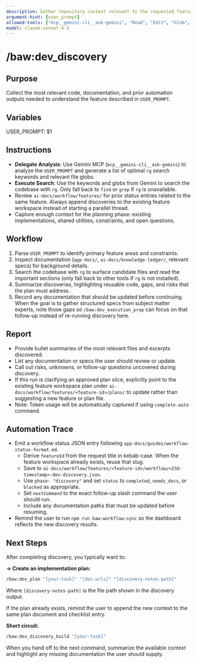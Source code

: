 ```yaml
---
description: Gather repository context relevant to the requested feature
argument-hint: [user_prompt]
allowed-tools: ["mcp__gemini-cli__ask-gemini", "Read", "Edit", "Glob", "Grep", "MultiEdit", "Bash"]
model: claude-sonnet-4-5
---
```


# /baw:dev_discovery

## Purpose
Collect the most relevant code, documentation, and prior automation outputs needed to understand the feature described in `USER_PROMPT`.

## Variables
USER_PROMPT: $1

## Instructions
- **Delegate Analysis**: Use Gemini MCP (`mcp__gemini-cli__ask-gemini`) to analyze the `USER_PROMPT` and generate a list of optimal `rg` search keywords and relevant file globs.
- **Execute Search**: Use the keywords and globs from Gemini to search the codebase with `rg`. Only fall back to `find` or `grep` if `rg` is unavailable.
- Review `ai-docs/workflow/features/` for prior status entries related to the same feature. Always append discoveries to the existing
  feature workspace instead of starting a parallel thread.
- Capture enough context for the planning phase: existing implementations, shared utilities, constraints, and open questions.
## Workflow
1. Parse `USER_PROMPT` to identify primary feature areas and constraints.
2. Inspect documentation (`app-docs/`, `ai-docs/knowledge-ledger/`, relevant specs) for background details.
3. Search the codebase with `rg` to surface candidate files and read the important sections (only fall back to other tools if `rg` is not installed).
4. Summarize discoveries, highlighting reusable code, gaps, and risks that the plan must address.
5. Record any documentation that should be updated before continuing. When the goal is to gather structured specs from subject
   matter experts, note those gaps so `/baw:dev_execution_prep` can focus on that follow-up instead of re-running discovery here.

## Report
- Provide bullet summaries of the most relevant files and excerpts discovered.
- List any documentation or specs the user should review or update.
- Call out risks, unknowns, or follow-up questions uncovered during discovery.
- If this run is clarifying an approved plan slice, explicitly point to the existing feature workspace plan under
  `ai-docs/workflow/features/<feature-id>/plans/` to update rather than suggesting a new feature or plan file.
- Note: Token usage will be automatically captured if using `complete-auto` command.

## Automation Trace
- Emit a workflow status JSON entry following `app-docs/guides/workflow-status-format.md`.
  - Derive `featureId` from the request title in kebab-case. When the feature workspace already exists, reuse that slug.
  - Save to `ai-docs/workflow/features/<feature-id>/workflow/<ISO-timestamp>-dev-discovery.json`.
  - Use `phase: "discovery"` and set `status` to `completed`, `needs_docs`, or `blocked` as appropriate.
  - Set `nextCommand` to the exact follow-up slash command the user should run.
  - Include any documentation paths that must be updated before resuming.
- Remind the user to run `npm run baw:workflow:sync` so the dashboard reflects the new discovery results.

## Next Steps
After completing discovery, you typically want to:

**→ Create an implementation plan:**
```bash
/baw:dev_plan "[your-task]" "[doc-urls]" "[discovery-notes-path]"
```

Where `[discovery-notes-path]` is the file path shown in the discovery output.

If the plan already exists, remind the user to append the new context to the same plan document and checklist entry.

**Short circuit:**
```bash
/baw:dev_discovery_build "[your-task]"
```

When you hand off to the next command, summarize the available context and highlight any missing documentation the user should supply.
